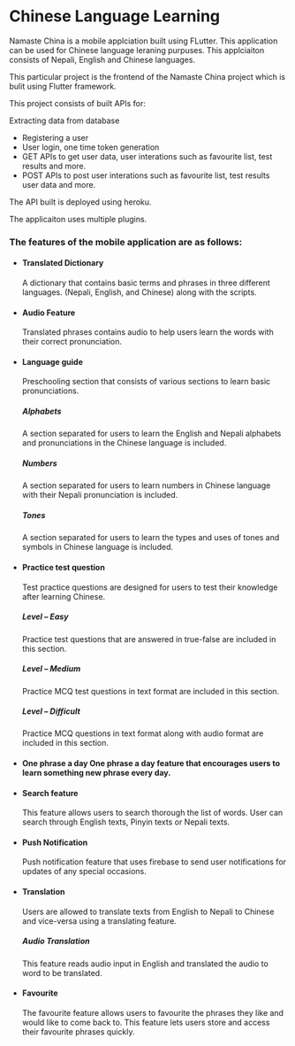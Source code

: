# Chinese Language Learning 

Namaste China is a mobile applciation built using FLutter. This application can be used for Chinese language leraning purpuses. This applciaiton consists of Nepali, English and Chinese languages.

This particular project is the frontend of the Namaste China project which is bulit using Flutter framework.

This project consists of built APIs for:

Extracting data from database
- Registering a user
- User login, one time token generation
- GET APIs to get user data, user interations such as favourite list, test results and more.
- POST APIs to post user interations such as favourite list, test results user data and more.


The API built is deployed using heroku.

The applicaiton uses multiple plugins.

<h3>The features of the mobile application are as follows:</h3>

 - <h4>Translated Dictionary</h4>
    A dictionary that contains basic terms and phrases in three different languages. (Nepali, English, and Chinese) along with the scripts. 
 - <h4> Audio Feature</h4>
    Translated phrases contains audio to help users learn the words with their correct pronunciation. 
 - <h4>Language guide</h4>
    Preschooling section that consists of various sections to learn basic pronunciations. 
       <h5>Alphabets </h5>
        A section separated for users to learn the English and Nepali alphabets and pronunciations in the Chinese language is included.
       <h5>Numbers</h5>
        A section separated for users to learn numbers in Chinese language with their Nepali pronunciation is included. 
        <h5>Tones </h5>
        A section separated for users to learn the types and uses of tones and symbols in Chinese language is included.
 - <h4>Practice test question</h4> 
    Test practice questions are designed for users to test their knowledge after learning Chinese. 
     <h5>Level – Easy</h5> 
      Practice test questions that are answered in true-false are included in this section. 
     <h5>Level – Medium</h5> 
      Practice MCQ test questions in text format are included in this section. 
     <h5>Level – Difficult</h5>
      Practice MCQ questions in text format along with audio format are included in this section.
 - <h4>One phrase a day <h/4>  
    One phrase a day feature that encourages users to learn something new phrase every day.
 - <h4>Search feature </h4>
    This feature allows users to search thorough the list of words. User can search through English texts, Pinyin texts or Nepali texts.
 - <h4> Push Notification </h4>
    Push notification feature that uses firebase to send user notifications for updates of any special occasions. 
 - <h4>Translation</h4>
    Users are allowed to translate texts from English to Nepali to Chinese and vice-versa using a translating feature.
      <h5>Audio Translation</h5>
       This feature reads audio input in English and translated the audio to word to be translated.
 - <h4> Favourite </h4> 
      The favourite feature allows users to favourite the phrases they like and would like to come back to. This feature lets users store and access their favourite phrases quickly.
